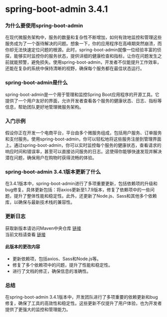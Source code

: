 # spring-boot-admin 3.4.1
### 为什么要使用spring-boot-admin

在现代微服务架构中，服务的数量和复杂性不断增加，如何有效地监控和管理这些服务成为了一个亟待解决的问题。想象一下，你的应用程序在高峰期突然崩溃，而你却无法快速定位问题的根源。此时，spring-boot-admin就像一位经验丰富的侦探，能够实时监控你的服务状态，提供详细的健康检查和指标，让你在问题发生之前就能预警，避免损失。使用spring-boot-admin，开发者不仅能提升工作效率，还能在复杂的系统中保持清晰的视野，确保每个服务都在最佳状态运行。

### spring-boot-admin是什么

spring-boot-admin是一个用于管理和监控Spring Boot应用程序的开源工具。它提供了一个用户友好的界面，允许开发者查看各个服务的健康状态、日志、指标等信息，帮助团队更好地管理微服务架构。

### 入门示例

假设你正在开发一个电商平台，平台由多个微服务组成，包括用户服务、订单服务和支付服务。使用spring-boot-admin，你可以轻松地将这些服务注册到管理界面上。通过spring-boot-admin，你可以实时监控每个服务的健康状态，查看请求的响应时间和错误率，甚至可以直接访问服务的日志。这使得你能够快速发现并解决潜在问题，确保用户在购物时获得流畅的体验。

### spring-boot-admin 3.4.1版本更新了什么

在3.4.1版本中，spring-boot-admin进行了多项重要更新，包括依赖项的升级和bug修复。具体更新包括：将axios更新至1.7.9版本，修复了依赖项中的一些问题，提升了整体性能和稳定性。此外，还更新了Node.js、Sass和其他多个依赖库，以确保与最新技术栈的兼容性。

### 更新日志

获取新版本请访问Maven中央仓库 [链接](https://repo1.maven.org/maven2/de/codecentric/)  
当前文档请查看 [链接](https://codecentric.github.io/spring-boot-admin/3.4.1/)  

#### 此版本的更改内容
- 更新依赖项，包括axios、Sass和Node.js等。
- 修复了多个依赖项中的问题，提升了性能和稳定性。
- 进行了文档的修正，确保信息的准确性。

### 总结

在spring-boot-admin 3.4.1版本中，开发团队进行了多项重要的依赖更新和bug修复，确保了工具的高效性和稳定性。这些更新不仅提升了用户体验，也为开发者提供了更强大的监控和管理能力。